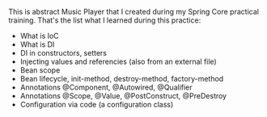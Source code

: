 This is abstract Music Player that I created during my Spring Core practical training. 
That's the list what I learned during this practice:
* What is IoC
* What is DI
* DI in constructors, setters
* Injecting values and referencies (also from an external file)
* Bean scope
* Bean lifecycle, init-method, destroy-method, factory-method
* Annotations @Component, @Autowired, @Qualifier
* Annotations @Scope, @Value, @PostConstruct, @PreDestroy
* Configuration via code (a configuration class)